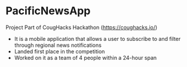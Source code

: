 # PacificNewsApp
Project Part of CougHacks Hackathon (https://coughacks.io/)
- It is a mobile application that allows a user to subscribe to and filter through regional news notifications
- Landed first place in the competition
- Worked on it as a team of 4 people within a 24-hour span

